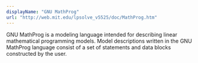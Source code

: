 ```yaml
---
displayName: "GNU MathProg"
url: "http://web.mit.edu/lpsolve_v5525/doc/MathProg.htm"
---
```


GNU MathProg is a modeling language intended for describing linear mathematical programming models. Model descriptions written in the GNU MathProg language consist of a set of statements and data  blocks constructed by the user.